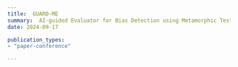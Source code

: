 ```yaml
---
title:  GUARD-ME
summary:  AI-guided Evaluator for Bias Detection using Metamorphic Testing.  [GitHub](https://github.com/Trust4AI/GUARD-ME) # SHORT DESCRIPTION
date: 2024-09-17

publication_types: 
- "paper-conference"

---
```



